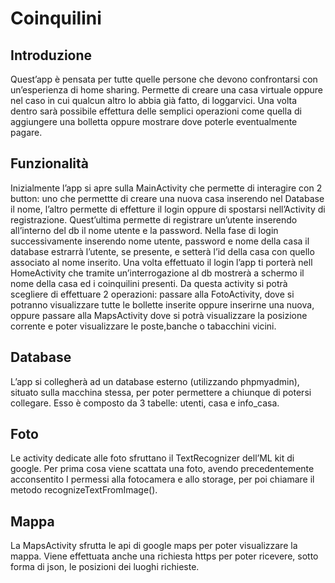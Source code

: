 # Coinquilini

## Introduzione
Quest’app è pensata per tutte quelle persone che devono confrontarsi con un’esperienza di home sharing.
Permette di creare una casa virtuale oppure nel caso in cui qualcun altro lo abbia già fatto, di loggarvici. 
Una volta dentro sarà possibile effettura delle semplici operazioni come quella di aggiungere 
una bolletta oppure mostrare dove poterle eventualmente pagare. 

## Funzionalità
Inizialmente l’app si apre sulla MainActivity che permette di interagire con 2 
button: uno che permettte di creare una nuova casa inserendo nel Database il 
nome, l’altro permette di effetture il login oppure di spostarsi nell’Activity di 
registrazione. Quest’ultima permette di registrare un’utente inserendo 
all’interno del db il nome utente e la password. Nella fase di login 
successivamente inserendo nome utente, password e nome della casa il 
database estrarrà l’utente, se presente, e setterà l’id della casa con quello 
associato al nome inserito. Una volta effettuato il login l’app ti porterà nell 
HomeActivity che tramite un’interrogazione al db mostrerà a schermo il nome 
della casa ed i coinquilini presenti. Da questa activity si potrà scegliere di 
effettuare 2 operazioni: passare alla FotoActivity, dove si potranno visualizzare 
tutte le bollette inserite oppure inserirne una nuova, oppure passare alla 
MapsActivity dove si potrà visualizzare la posizione corrente e poter 
visualizzare le poste,banche o tabacchini vicini.

## Database
L’app si collegherà ad un database esterno (utilizzando phpmyadmin), situato sulla macchina stessa, per 
poter permettere a chiunque di potersi collegare. Esso è composto da 3 tabelle: utenti, casa e info_casa.

## Foto
Le activity dedicate alle foto sfruttano il TextRecognizer dell’ML kit di google. 
Per prima cosa viene scattata una foto, avendo precedentemente acconsentito 
I permessi alla fotocamera e allo storage, per poi chiamare il metodo recognizeTextFromImage().

## Mappa
La MapsActivity sfrutta le api di google maps per poter visualizzare la mappa. 
Viene effettuata anche una richiesta https per poter ricevere, sotto forma di 
json, le posizioni dei luoghi richieste.
